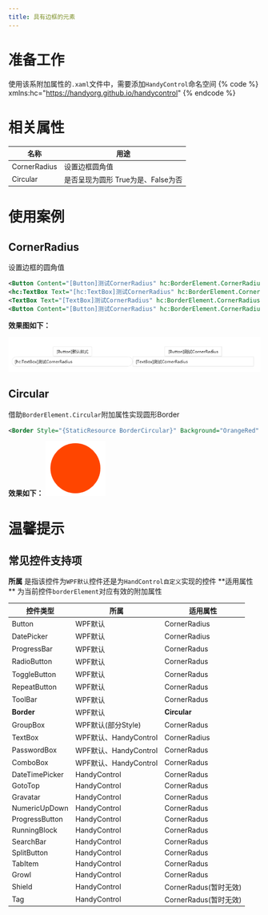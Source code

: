 ```yaml
---
title: 具有边框的元素
---
```

# 准备工作

使用该系附加属性的`.xaml`文件中，需要添加`HandyControl`命名空间
{% code %}
      xmlns:hc="https://handyorg.github.io/handycontrol"
{% endcode %}

# 相关属性

| 名称         | 用途                               |
| ------------ | ---------------------------------- |
| CornerRadius | 设置边框圆角值                     |
| Circular     | 是否呈现为圆形 True为是、False为否 |

# 使用案例

## CornerRadius
设置边框的圆角值
```xml
<Button Content="[Button]测试CornerRadius" hc:BorderElement.CornerRadius="0"></Button>
<hc:TextBox Text="[hc:TextBox]测试CornerRadius" hc:BorderElement.CornerRadius="15"></hc:TextBox>
<TextBox Text="[TextBox]测试CornerRadius" hc:BorderElement.CornerRadius="0"></TextBox>
<Button Content="[Button]测试CornerRadius" hc:BorderElement.CornerRadius="0,0,4,4"></Button>
```
**效果图如下：**

![CorberRadius_Case_01](..\images\borderelment_case_01.png)
## Circular
借助`BorderElement.Circular`附加属性实现圆形Border
```xml
<Border Style="{StaticResource BorderCircular}" Background="OrangeRed" Width="100" Height="100"/>
```
**效果如下：**
![borderElement_Case_02](..\images\borderElement_Case_02.png)

# 温馨提示

## 常见控件支持项

**所属**  是指该控件为`WPF默认`控件还是为`HandControl自定义`实现的控件
**适用属性 ** 为当前控件`borderElement`对应有效的附加属性

| 控件类型 | 所属                  | 适用属性     |
| -------- | --------------------- | ------------ |
|Button   | WPF默认               | CornerRadius |
|DatePicker|WPF默认|  CornerRadius|
|ProgressBar| WPF默认|CornerRadus|
|RadioButton|WPF默认|CornerRadus|
|ToggleButton|WPF默认|CornerRadus|
|RepeatButton|WPF默认|CornerRadus|
|ToolBar|WPF默认|CornerRadus|
|**Border**|WPF默认|**Circular**|
|GroupBox|WPF默认(部分Style)|CornerRadus|
|TextBox  | WPF默认、HandyControl | CornerRadius |
|PasswordBox| WPF默认、HandyControl|CornerRadus|
|ComboBox| WPF默认、HandyControl|CornerRadus|
|DateTimePicker|HandyControl|CornerRadus|
|GotoTop|HandyControl|CornerRadus|
|Gravatar|HandyControl|CornerRadus|
|NumericUpDown|HandyControl|CornerRadus|
|ProgressButton| HandyControl|CornerRadus|
|RunningBlock|HandyControl|CornerRadus|
|SearchBar|HandyControl|CornerRadus|
|SplitButton|HandyControl|CornerRadus|
|TabItem|HandyControl|CornerRadus|
|Growl|HandyControl|CornerRadus|
|Shield|HandyControl|CornerRadus(暂时无效)|
|Tag|HandyControl|CornerRadus(暂时无效)|



